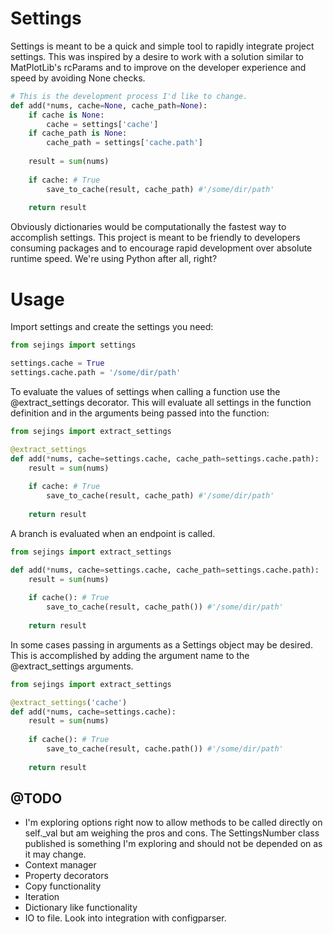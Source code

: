 # Settings

Settings is meant to be a quick and simple tool to rapidly integrate 
project settings. This was inspired by a desire to work with a 
solution similar to MatPlotLib's rcParams and to improve on the 
developer experience and speed by avoiding None checks.

```python
# This is the development process I'd like to change.
def add(*nums, cache=None, cache_path=None):
    if cache is None:
        cache = settings['cache']
    if cache_path is None:
        cache_path = settings['cache.path']
    
    result = sum(nums)
    
    if cache: # True
        save_to_cache(result, cache_path) #'/some/dir/path'
    
    return result
```

Obviously dictionaries would be computationally the fastest way to 
accomplish settings. This project is meant to be friendly to developers 
consuming packages and to encourage rapid development over absolute 
runtime speed. We're using Python after all, right?

# Usage

Import settings and create the settings you need:

```python
from sejings import settings

settings.cache = True
settings.cache.path = '/some/dir/path'

```

To evaluate the values of settings when calling a function
use the @extract_settings decorator. This will evaluate all 
settings in the function definition and in the arguments
being passed into the function:

```python
from sejings import extract_settings

@extract_settings
def add(*nums, cache=settings.cache, cache_path=settings.cache.path):
    result = sum(nums)
    
    if cache: # True
        save_to_cache(result, cache_path) #'/some/dir/path'
    
    return result
```

A branch is evaluated when an endpoint is called.

```python
from sejings import extract_settings

def add(*nums, cache=settings.cache, cache_path=settings.cache.path):
    result = sum(nums)
    
    if cache(): # True
        save_to_cache(result, cache_path()) #'/some/dir/path'
    
    return result
```

In some cases passing in arguments as a Settings object may be
desired. This is accomplished by adding the argument name to the 
@extract_settings arguments.

```python
from sejings import extract_settings

@extract_settings('cache')
def add(*nums, cache=settings.cache):
    result = sum(nums)
    
    if cache(): # True
        save_to_cache(result, cache.path()) #'/some/dir/path'
    
    return result
```

## @TODO

* I'm exploring options right now to allow methods to be called directly
    on self._val but am weighing the pros and cons. The SettingsNumber
    class published is something I'm exploring and should not be 
    depended on as it may change. 
* Context manager
* Property decorators
* Copy functionality
* Iteration
* Dictionary like functionality
* IO to file. Look into integration with configparser.